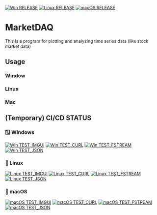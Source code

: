 [![Win RELEASE](https://github.com/Wong-Woo/MarketDAQ/actions/workflows/build.yml/badge.svg?branch=main&label=Windows%20RELEASE)](https://github.com/Wong-Woo/MarketDAQ/actions/workflows/build.yml)
[![Linux RELEASE](https://github.com/Wong-Woo/MarketDAQ/actions/workflows/build.yml/badge.svg?branch=main&label=Linux%20RELEASE)](https://github.com/Wong-Woo/MarketDAQ/actions/workflows/build.yml)
[![macOS RELEASE](https://github.com/Wong-Woo/MarketDAQ/actions/workflows/build.yml/badge.svg?branch=main&label=macOS%20RELEASE)](https://github.com/Wong-Woo/MarketDAQ/actions/workflows/build.yml)

# MarketDAQ
This is a program for plotting and analyzing time series data (like stock market data)

## Usage
### Window
### Linux
### Mac

## (Temporary) CI/CD STATUS
### 🪟 Windows
[![Win TEST_IMGUI](https://github.com/Wong-Woo/MarketDAQ/actions/workflows/build.yml/badge.svg?branch=main&label=Windows%20TEST_IMGUI)](https://github.com/Wong-Woo/MarketDAQ/actions/workflows/build.yml)
[![Win TEST_CURL](https://github.com/Wong-Woo/MarketDAQ/actions/workflows/build.yml/badge.svg?branch=main&label=Windows%20TEST_CURL)](https://github.com/Wong-Woo/MarketDAQ/actions/workflows/build.yml)
[![Win TEST_FSTREAM](https://github.com/Wong-Woo/MarketDAQ/actions/workflows/build.yml/badge.svg?branch=main&label=Windows%20TEST_FSTREAM)](https://github.com/Wong-Woo/MarketDAQ/actions/workflows/build.yml)
[![Win TEST_JSON](https://github.com/Wong-Woo/MarketDAQ/actions/workflows/build.yml/badge.svg?branch=main&label=Windows%20TEST_JSON)](https://github.com/Wong-Woo/MarketDAQ/actions/workflows/build.yml)

### 🐧 Linux
[![Linux TEST_IMGUI](https://github.com/Wong-Woo/MarketDAQ/actions/workflows/build.yml/badge.svg?branch=main&label=Linux%20TEST_IMGUI)](https://github.com/Wong-Woo/MarketDAQ/actions/workflows/build.yml)
[![Linux TEST_CURL](https://github.com/Wong-Woo/MarketDAQ/actions/workflows/build.yml/badge.svg?branch=main&label=Linux%20TEST_CURL)](https://github.com/Wong-Woo/MarketDAQ/actions/workflows/build.yml)
[![Linux TEST_FSTREAM](https://github.com/Wong-Woo/MarketDAQ/actions/workflows/build.yml/badge.svg?branch=main&label=Linux%20TEST_FSTREAM)](https://github.com/Wong-Woo/MarketDAQ/actions/workflows/build.yml)
[![Linux TEST_JSON](https://github.com/Wong-Woo/MarketDAQ/actions/workflows/build.yml/badge.svg?branch=main&label=Linux%20TEST_JSON)](https://github.com/Wong-Woo/MarketDAQ/actions/workflows/build.yml)

### 🍎 macOS
[![macOS TEST_IMGUI](https://github.com/Wong-Woo/MarketDAQ/actions/workflows/build.yml/badge.svg?branch=main&label=macOS%20TEST_IMGUI)](https://github.com/Wong-Woo/MarketDAQ/actions/workflows/build.yml)
[![macOS TEST_CURL](https://github.com/Wong-Woo/MarketDAQ/actions/workflows/build.yml/badge.svg?branch=main&label=macOS%20TEST_CURL)](https://github.com/Wong-Woo/MarketDAQ/actions/workflows/build.yml)
[![macOS TEST_FSTREAM](https://github.com/Wong-Woo/MarketDAQ/actions/workflows/build.yml/badge.svg?branch=main&label=macOS%20TEST_FSTREAM)](https://github.com/Wong-Woo/MarketDAQ/actions/workflows/build.yml)
[![macOS TEST_JSON](https://github.com/Wong-Woo/MarketDAQ/actions/workflows/build.yml/badge.svg?branch=main&label=macOS%20TEST_JSON)](https://github.com/Wong-Woo/MarketDAQ/actions/workflows/build.yml)